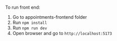 To run front end:
1. Go to appointments-frontend folder
2. Run `npm install`
3. Run `npm run dev`
4. Open browser and go to `http://localhost:5173`